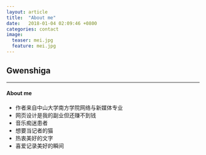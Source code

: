 ```yaml
---
layout: article
title:  "About me"
date:   2018-01-04 02:09:46 +0800
categories: contact
image:
  teaser: mei.jpg
  feature: mei.jpg
---
```

## Gwenshiga
---

#### About me
- 作者来自中山大学南方学院网络与新媒体专业
- 网页设计是我的副业但还赚不到钱
- 音乐痴迷患者
- 想要当记者的猫
- 热衷美好的文字
- 喜爱记录美好的瞬间
